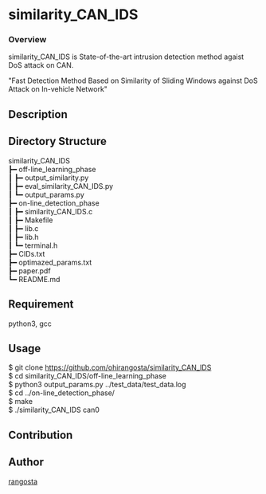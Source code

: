 similarity_CAN_IDS
====

### Overview

similarity_CAN_IDS is State-of-the-art intrusion detection method agaist DoS attack on CAN.

"Fast Detection Method Based on Similarity of Sliding Windows against DoS Attack on In-vehicle Network"

## Description



## Directory Structure

similarity_CAN_IDS  
┣━ off-line_learning_phase  
┃	┣━ output_similarity.py  
┃	┣━ eval_similarity_CAN_IDS.py  
┃	┗━ output_params.py  
┣━ on-line_detection_phase  
┃	┣━ similarity_CAN_IDS.c  
┃	┣━ Makefile  
┃	┣━ lib.c  
┃   ┣━ lib.h  
┃	┗━ terminal.h  
┣━ CIDs.txt  
┣━ optimazed_params.txt  
┣━ paper.pdf  
┗━ README.md  

## Requirement

python3, gcc

## Usage

$ git clone https://github.com/ohirangosta/similarity_CAN_IDS  
$ cd similarity_CAN_IDS/off-line_learning_phase  
$ python3 output_params.py ../test_data/test_data.log  
$ cd ../on-line_detection_phase/  
$ make  
$ ./similarity_CAN_IDS can0  

## Contribution

## Author

[rangosta](https://github.com/ohirangosta)
